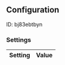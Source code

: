 # <nil>
## Configuration
ID:  bj83ebtbyn



### Settings
| Setting | Value  |
| :------------------------ | ---------------------------------------- |
 




